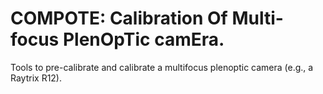 # COMPOTE: Calibration Of Multi-focus PlenOpTic camEra.

Tools to pre-calibrate and calibrate a multifocus plenoptic camera (e.g., a Raytrix R12).